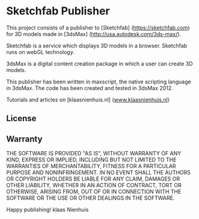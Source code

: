 # Sketchfab Publisher
This project consists of a publisher to [Sketchfab] (https://sketchfab.com) for 3D models made in [3dsMax] (http://usa.autodesk.com/3ds-max/).

Sketchfab is a service which displays 3D models in a browser. Sketchfab runs on webGL technology.

3dsMax is a digital content creation package in which a user can create 3D models.

This publisher has been written in maxscript, the native scripting language in 3dsMax. The code has been created and tested in 3dsMax 2012.

Tutorials and articles on [klaasnienhuis.nl] (www.klaasnienhuis.nl)

## License

## Warranty

THE SOFTWARE IS PROVIDED "AS IS", WITHOUT WARRANTY OF ANY KIND, EXPRESS OR
IMPLIED, INCLUDING BUT NOT LIMITED TO THE WARRANTIES OF MERCHANTABILITY,
FITNESS FOR A PARTICULAR PURPOSE AND NONINFRINGEMENT. IN NO EVENT SHALL THE
AUTHORS OR COPYRIGHT HOLDERS BE LIABLE FOR ANY CLAIM, DAMAGES OR OTHER
LIABILITY, WHETHER IN AN ACTION OF CONTRACT, TORT OR OTHERWISE, ARISING FROM,
OUT OF OR IN CONNECTION WITH THE SOFTWARE OR THE USE OR OTHER DEALINGS IN
THE SOFTWARE.

Happy publishing!
klaas Nienhuis